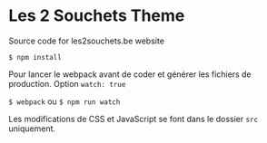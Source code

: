 # Les 2 Souchets Theme
Source code for les2souchets.be website

`$ npm install`

Pour lancer le webpack avant de coder et générer les fichiers de production. Option `watch: true`

`$ webpack`
ou
`$ npm run watch`

Les modifications de CSS et JavaScript se font dans le dossier `src` uniquement.